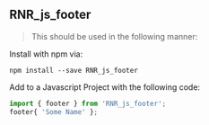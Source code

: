 ## RNR_js_footer

> This should be used in the following manner:

Install with npm via:

```
npm install --save RNR_js_footer
```

Add to a Javascript Project with the following code:

```javascript
import { footer } from 'RNR_js_footer';
footer{ 'Some Name' };
```
